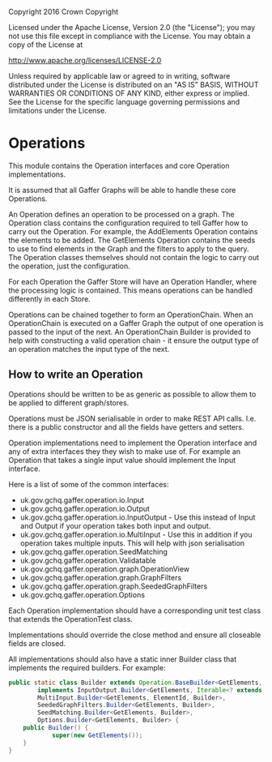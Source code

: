 Copyright 2016 Crown Copyright

Licensed under the Apache License, Version 2.0 (the "License");
you may not use this file except in compliance with the License.
You may obtain a copy of the License at

  http://www.apache.org/licenses/LICENSE-2.0

Unless required by applicable law or agreed to in writing, software
distributed under the License is distributed on an "AS IS" BASIS,
WITHOUT WARRANTIES OR CONDITIONS OF ANY KIND, either express or implied.
See the License for the specific language governing permissions and
limitations under the License.


Operations
============

This module contains the Operation interfaces and core Operation implementations.

It is assumed that all Gaffer Graphs will be able to handle these core Operations.

An Operation defines an operation to be processed on a graph. The Operation class
contains the configuration required to tell Gaffer how to carry out the Operation.
For example, the AddElements Operation contains the elements to be added. The
GetElements Operation contains the seeds to use to find elements in the Graph and
the filters to apply to the query. The Operation classes themselves should not contain
the logic to carry out the operation, just the configuration.

For each Operation the Gaffer Store will have an Operation Handler, where the 
 processing logic is contained. This means operations can be handled differently
 in each Store.

Operations can be chained together to form an OperationChain. When an OperationChain
is executed on a Gaffer Graph the output of one operation is passed to the input of the next.
An OperationChain Builder is provided to help with constructing a valid operation
chain - it ensure the output type of an operation matches the input type of the next.

## How to write an Operation

Operations should be written to be as generic as possible to allow them to be applied to different graph/stores.

Operations must be JSON serialisable in order to make REST API calls. I.e. there
is a public constructor and all the fields have getters and setters.

Operation implementations need to implement the Operation interface and any of 
extra interfaces they they wish to make use of. For example an Operation that
takes a single input value should implement the Input interface.

Here is a list of some of the common interfaces:
- uk.gov.gchq.gaffer.operation.io.Input
- uk.gov.gchq.gaffer.operation.io.Output
- uk.gov.gchq.gaffer.operation.io.InputOutput - Use this instead of Input and Output if your operation takes both input and output.
- uk.gov.gchq.gaffer.operation.io.MultiInput - Use this in addition if you operation takes multiple inputs. This will help with json  serialisation
- uk.gov.gchq.gaffer.operation.SeedMatching
- uk.gov.gchq.gaffer.operation.Validatable
- uk.gov.gchq.gaffer.operation.graph.OperationView
- uk.gov.gchq.gaffer.operation.graph.GraphFilters
- uk.gov.gchq.gaffer.operation.graph.SeededGraphFilters
- uk.gov.gchq.gaffer.operation.Options

Each Operation implementation should have a corresponding unit test class
that extends the OperationTest class.

Implementations should override the close method and ensure all closeable fields are closed.

All implementations should also have a static inner Builder class that implements
the required builders. For example:

```java
public static class Builder extends Operation.BaseBuilder<GetElements, Builder>
        implements InputOutput.Builder<GetElements, Iterable<? extends ElementId>, CloseableIterable<? extends Element>, Builder>,
        MultiInput.Builder<GetElements, ElementId, Builder>,
        SeededGraphFilters.Builder<GetElements, Builder>,
        SeedMatching.Builder<GetElements, Builder>,
        Options.Builder<GetElements, Builder> {
    public Builder() {
            super(new GetElements());
    }
}
```